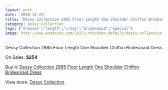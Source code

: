 ```yaml
---
layout: post
date: '2016-12-23'
title: "Dessy Collection 2885 Floor Length One Shoulder Chiffon Bridesmaid Dress"
category: Dessy Collection
tags: ["dresses","length","crazy","bridesmaid","special"]
image: http://www.eudances.com/10372-thickbox_default/dessy-collection-2885-floor-length-one-shoulder-chiffon-bridesmaid-dress.jpg
---
```

Dessy Collection 2885 Floor Length One Shoulder Chiffon Bridesmaid Dress

On Sales: **$254**
<a href="https://www.eudances.com/en/dessy-collection/3380-dessy-collection-2885-floor-length-one-shoulder-chiffon-bridesmaid-dress.html"><amp-img layout="responsive" width="600" height="600" src="//www.eudances.com/10372-thickbox_default/dessy-collection-2885-floor-length-one-shoulder-chiffon-bridesmaid-dress.jpg" alt="Dessy Collection 2885 Floor Length One Shoulder Chiffon Bridesmaid Dress 0" /></a>
<a href="https://www.eudances.com/en/dessy-collection/3380-dessy-collection-2885-floor-length-one-shoulder-chiffon-bridesmaid-dress.html"><amp-img layout="responsive" width="600" height="600" src="//www.eudances.com/10373-thickbox_default/dessy-collection-2885-floor-length-one-shoulder-chiffon-bridesmaid-dress.jpg" alt="Dessy Collection 2885 Floor Length One Shoulder Chiffon Bridesmaid Dress 1" /></a>
<a href="https://www.eudances.com/en/dessy-collection/3380-dessy-collection-2885-floor-length-one-shoulder-chiffon-bridesmaid-dress.html"><amp-img layout="responsive" width="600" height="600" src="//www.eudances.com/10374-thickbox_default/dessy-collection-2885-floor-length-one-shoulder-chiffon-bridesmaid-dress.jpg" alt="Dessy Collection 2885 Floor Length One Shoulder Chiffon Bridesmaid Dress 2" /></a>
<a href="https://www.eudances.com/en/dessy-collection/3380-dessy-collection-2885-floor-length-one-shoulder-chiffon-bridesmaid-dress.html"><amp-img layout="responsive" width="600" height="600" src="//www.eudances.com/10375-thickbox_default/dessy-collection-2885-floor-length-one-shoulder-chiffon-bridesmaid-dress.jpg" alt="Dessy Collection 2885 Floor Length One Shoulder Chiffon Bridesmaid Dress 3" /></a>

Buy it: [Dessy Collection 2885 Floor Length One Shoulder Chiffon Bridesmaid Dress](https://www.eudances.com/en/dessy-collection/3380-dessy-collection-2885-floor-length-one-shoulder-chiffon-bridesmaid-dress.html "Dessy Collection 2885 Floor Length One Shoulder Chiffon Bridesmaid Dress")

View more: [Dessy Collection](https://www.eudances.com/en/60-Dessy-Collection "Dessy Collection")